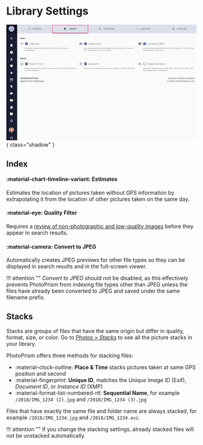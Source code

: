 # Library Settings

![](img/settings-library-light.jpg){ class="shadow" }

## Index ##

#### :material-chart-timeline-variant: Estimates ####

Estimates the location of pictures taken without GPS information by extrapolating it from the location of other pictures taken on the same day. 

#### :material-eye: Quality Filter ####

Requires a [review of non-photographic and low-quality images](../organize/review.md) before they appear in search results.

#### :material-camera: Convert to JPEG ####

Automatically creates JPEG previews for other file types so they can be displayed in search results and in the full-screen viewer.

!!! attention ""
    *Convert to JPEG* should not be disabled, as this effectively prevents PhotoPrism from indexing file types other than JPEG unless the files have already been converted to JPEG and saved under the same filename prefix.

## Stacks ##

Stacks are groups of files that have the same origin but differ in quality, format, size, or color. Go to *[Photos > Stacks](../organize/stacks.md)* to see all the picture stacks in your library.

PhotoPrism offers three methods for stacking files:

* :material-clock-outline: **Place & Time** stacks pictures taken at same GPS position and second
* :material-fingerprint: **Unique ID**, matches the *Unique Image ID* (Exif), *Document ID*, or *Instance ID* (XMP)
* :material-format-list-numbered-rtl: **Sequential Name**, for example `/2018/IMG_1234 (2).jpg` and `/2018/IMG_1234 (3).jpg`

Files that have exactly the same file and folder name are always stacked, for example `/2018/IMG_1234.jpg` and `/2018/IMG_1234.avi`.

!!! attention ""
    If you change the stacking settings, already stacked files will not be unstacked automatically.
